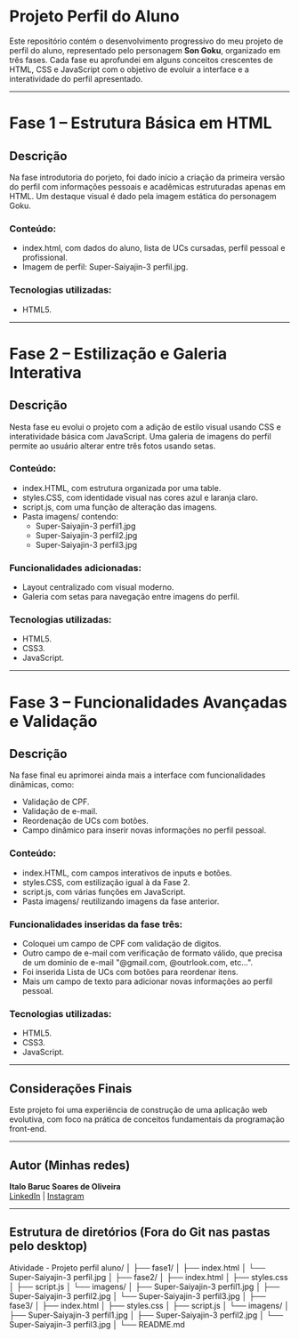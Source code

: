 # Projeto Perfil do Aluno

Este repositório contém o desenvolvimento progressivo do meu projeto de perfil do aluno, representado pelo personagem **Son Goku**, organizado em três fases. Cada fase eu aprofundei em alguns conceitos crescentes de HTML, CSS e JavaScript com o objetivo de evoluir a interface e a interatividade do perfil apresentado.

---

# Fase 1 – Estrutura Básica em HTML

## Descrição
Na fase introdutoria do porjeto, foi dado início a criação da primeira versão do perfil com informações pessoais e acadêmicas estruturadas apenas em HTML. Um destaque visual é dado pela imagem estática do personagem Goku. <!--Porém eu utilizei o nome Goku Super Saiyajin 3-->

### Conteúdo:
- index.html, com dados do aluno, lista de UCs cursadas, perfil pessoal e profissional.
- Imagem de perfil: Super-Saiyajin-3 perfil.jpg.

### Tecnologias utilizadas:
- HTML5.

---

# Fase 2 – Estilização e Galeria Interativa

## Descrição
Nesta fase eu evolui o projeto com a adição de estilo visual usando CSS e interatividade básica com JavaScript. Uma galeria de imagens do perfil permite ao usuário alterar entre três fotos usando setas.

### Conteúdo:
- index.HTML, com estrutura organizada por uma table.
- styles.CSS, com identidade visual nas cores azul e laranja claro.
- script.js, com uma função de alteração das imagens.
- Pasta imagens/ contendo:
  - Super-Saiyajin-3 perfil1.jpg
  - Super-Saiyajin-3 perfil2.jpg
  - Super-Saiyajin-3 perfil3.jpg

### Funcionalidades adicionadas:
- Layout centralizado com visual moderno.
- Galeria com setas para navegação entre imagens do perfil.

### Tecnologias utilizadas:
- HTML5.
- CSS3.
- JavaScript.

---

# Fase 3 – Funcionalidades Avançadas e Validação

## Descrição
Na fase final eu aprimorei ainda mais a interface com funcionalidades dinâmicas, como: 
- Validação de CPF.
- Validação de e-mail.
- Reordenação de UCs com botões. 
- Campo dinâmico para inserir novas informações no perfil pessoal.

### Conteúdo:
- index.HTML, com campos interativos de inputs e botões.
- styles.CSS, com estilização igual à da Fase 2.
- script.js, com várias funções em JavaScript.
- Pasta imagens/ reutilizando imagens da fase anterior.

### Funcionalidades inseridas da fase três:
- Coloquei um campo de CPF com validação de digitos.
- Outro campo de e-mail com verificação de formato válido, que precisa de um dominio de e-mail "@gmail.com, @outrlook.com, etc...".
- Foi inserida Lista de UCs com botões para reordenar itens.
- Mais um campo de texto para adicionar novas informações ao perfil pessoal.

### Tecnologias utilizadas:
- HTML5.
- CSS3.
- JavaScript.

---

## Considerações Finais

Este projeto foi uma experiência de construção de uma aplicação web evolutiva, com foco na prática de conceitos fundamentais da programação front-end.

---

## Autor (Minhas redes)

**Italo Baruc Soares de Oliveira**  
[LinkedIn](https://www.linkedin.com/in/italo-baruc-952101254/) | [Instagram](https://www.instagram.com/baruc_oliveira/)


---

## Estrutura de diretórios (Fora do Git nas pastas pelo desktop)

Atividade - Projeto perfil aluno/
│
├── fase1/
│ ├── index.html
│ └── Super-Saiyajin-3 perfil.jpg
│
├── fase2/
│ ├── index.html
│ ├── styles.css
│ ├── script.js
│ └── imagens/
│ ├── Super-Saiyajin-3 perfil1.jpg
│ ├── Super-Saiyajin-3 perfil2.jpg
│ └── Super-Saiyajin-3 perfil3.jpg
│
├── fase3/
│ ├── index.html
│ ├── styles.css
│ ├── script.js
│ └── imagens/
│ ├── Super-Saiyajin-3 perfil1.jpg
│ ├── Super-Saiyajin-3 perfil2.jpg
│ └── Super-Saiyajin-3 perfil3.jpg
│
└── README.md